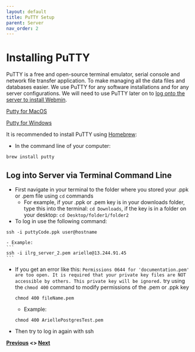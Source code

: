 ```yaml
---
layout: default
title: PuTTY Setup
parent: Server
nav_order: 2
---
```


# Installing PuTTY
PuTTY is a free and open-source terminal emulator, serial console and network file transfer application. To make managing all the data files and databases easier. We use PuTTY for any software installations and for any server configurations. We will need to use PuTTY later on to [log onto the server to install Webmin](/Pages/Server/Webmin_Setup.html).

[Putty for MacOS](https://www.ssh.com/academy/ssh/putty/mac)

[Putty for Windows](https://www.putty.org/)

It is recommended to install PuTTY using [Homebrew](https://brew.sh/):
- In the command line of your computer:
```
brew install putty
```

## Log into Server via Terminal Command Line
- First navigate in your terminal to the folder where you stored your .ppk or .pem file using ```cd``` commands
    - For example, if your .ppk or .pem key is in your downloads folder, type this into the terminal: ```cd Downloads```, if the key is in a folder on your desktop: ```cd Desktop/folder1/folder2```
- To log in use the following command: 
```
ssh -i puttyCode.ppk user@hostname
```
    - Example: 
    ```
    ssh -i ilrg_server_2.pem arielle@13.244.91.45
    ```

- If you get an error like this: `Permissions 0644 for 'documentation.pem' are too open.
It is required that your private key files are NOT accessible by others.
This private key will be ignored.` try using the `chmod 400` command to modify permissions of the .pem or .ppk key
    ```
    chmod 400 fileName.pem
    ```
    - Example: 
    ```
    chmod 400 AriellePostgresTest.pem
    ```
- Then try to log in again with ssh

**[Previous](AWS_Setup.html) <> [Next](ODK_Central_Setup.html)**